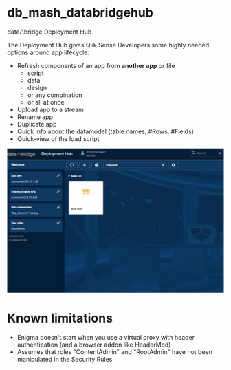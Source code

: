 # db_mash_databridgehub
data/\bridge Deployment Hub

The Deployment Hub gives Qlik Sense Developers some highly needed options around app lifecycle:

 - Refresh components of an app from __another app__ or file 
   * script
   * data
   * design
   * or any combination 
   * or all at once 
 - Upload app to a stream
 - Rename app
 - Duplicate app
 - Quick info about the datamodel (table names, #Rows, #Fields)
 - Quick-view of the load script

![alt text](pics/hubpreview.gif "Screenshot")

# Known limitations
 - Enigma doesn't start when you use a virtual proxy with header authentication (and a browser addon like HeaderMod) 
 - Assumes that roles "ContentAdmin" and "RootAdmin" have not been manipulated in the Security Rules
 
